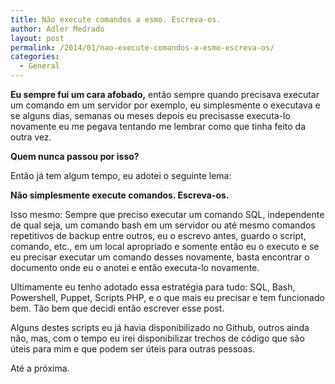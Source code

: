 ```yaml
---
title: Não execute comandos a esmo. Escreva-os.
author: Adler Medrado
layout: post
permalink: /2014/01/nao-execute-comandos-a-esmo-escreva-os/
categories:
  - General
---
```

**Eu sempre fui um cara afobado,** então sempre quando precisava executar um
comando em um servidor por exemplo, eu simplesmente o executava e se alguns dias,
semanas ou meses depois eu precisasse executa-lo novamente eu me pegava tentando
me lembrar como que tinha feito da outra vez.

**Quem nunca passou por isso?**

Então já tem algum tempo, eu adotei o seguinte lema:

**Não simplesmente execute comandos. Escreva-os.**

Isso mesmo: Sempre que preciso executar um comando SQL, independente de qual
seja, um comando bash em um servidor ou até mesmo comandos repetitivos de
backup entre outros, eu o escrevo antes, guardo o script, comando, etc., em um
local apropriado e somente então eu o executo e se eu precisar executar um
comando desses novamente, basta encontrar o documento onde eu o anotei e então
executa-lo novamente.

Ultimamente eu tenho adotado essa estratégia para tudo: SQL, Bash, Powershell,
Puppet, Scripts PHP, e o que mais eu precisar e tem funcionado bem. Tão bem que
decidi então escrever esse post.

Alguns destes scripts eu já havia disponibilizado no Github, outros ainda não,
mas, com o tempo eu irei disponibilizar trechos de código que são úteis para
mim e que podem ser úteis para outras pessoas.

Até a próxima.
